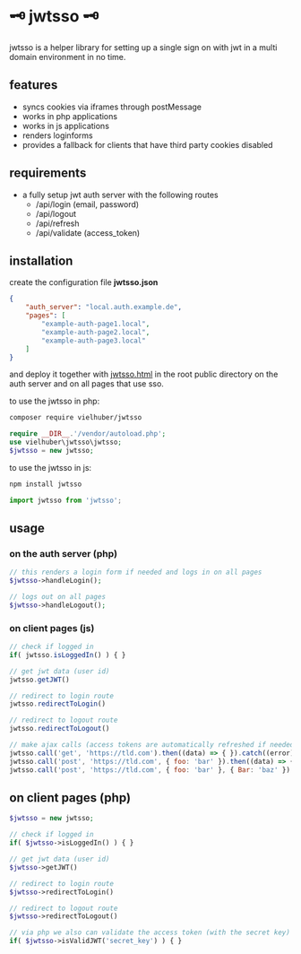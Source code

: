# 🗝️ jwtsso 🗝️

jwtsso is a helper library for setting up a single sign on with jwt in a multi domain environment in no time.

## features

- syncs cookies via iframes through postMessage
- works in php applications
- works in js applications
- renders loginforms
- provides a fallback for clients that have third party cookies disabled

## requirements

- a fully setup jwt auth server with the following routes
  - /api/login (email, password)
  - /api/logout
  - /api/refresh
  - /api/validate (access_token)

## installation

create the configuration file **jwtsso.json**

```json
{
    "auth_server": "local.auth.example.de",
    "pages": [
        "example-auth-page1.local",
        "example-auth-page2.local",
        "example-auth-page3.local"
    ]
}
```

 and deploy it together with [jwtsso.html](https://github.com/vielhuber/jwtsso/blob/master/jwtsso.html) in the root public directory on the auth server and on all pages that use sso.

to use the jwtsso in php:
```bash
composer require vielhuber/jwtsso
```
```php
require __DIR__.'/vendor/autoload.php';
use vielhuber\jwtsso\jwtsso;
$jwtsso = new jwtsso;
```

to use the jwtsso in js:
```bash
npm install jwtsso
```
```js
import jwtsso from 'jwtsso';
```

## usage

### on the auth server (php)
```php
// this renders a login form if needed and logs in on all pages
$jwtsso->handleLogin();

// logs out on all pages
$jwtsso->handleLogout();
```

### on client pages (js)
```js
// check if logged in
if( jwtsso.isLoggedIn() ) { }

// get jwt data (user id)
jwtsso.getJWT()

// redirect to login route
jwtsso.redirectToLogin()

// redirect to logout route
jwtsso.redirectToLogout()

// make ajax calls (access tokens are automatically refreshed if needed)
jwtsso.call('get', 'https://tld.com').then((data) => { }).catch((error) => { })
jwtsso.call('post', 'https://tld.com', { foo: 'bar' }).then((data) => { }).catch((error) => { })
jwtsso.call('post', 'https://tld.com', { foo: 'bar' }, { Bar: 'baz' }).then((data) => { }).catch((error) => { })
```

## on client pages (php)
```php
$jwtsso = new jwtsso;

// check if logged in
if( $jwtsso->isLoggedIn() ) { }

// get jwt data (user id)
$jwtsso->getJWT()

// redirect to login route
$jwtsso->redirectToLogin()

// redirect to logout route
$jwtsso->redirectToLogout()

// via php we also can validate the access token (with the secret key)
if( $jwtsso->isValidJWT('secret_key') ) { }
```
